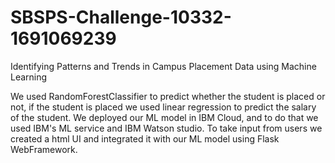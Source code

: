 # SBSPS-Challenge-10332-1691069239
Identifying Patterns and Trends in Campus Placement Data using Machine Learning

We used RandomForestClassifier to predict whether the student is placed or not, if the student is placed we used linear regression to predict the salary of the student. 
We deployed our ML model in IBM Cloud, and to do that we used IBM's ML service and IBM Watson studio.
To take input from users we created a html UI and integrated it with our ML model using Flask WebFramework.
